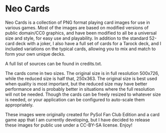# Neo Cards
Neo Cards is a collection of PNG format playing card images for use in various games.  Most of the images are based on modified versions of public domain/CC0 graphics, and have been modified to all be a universal size and style, for easy use and playability.  In addition to the standard 52-card deck with a joker, I also have a full set of cards for a Tarock deck, and I included variations on the typical cards, allowing you to mix and match to form your own unique decks.

A full list of sources can be found in credits.txt.

The cards come in two sizes.  The original size is in full resolution 500x726, while the reduced size is half that, 250x363.  The original size is best used when quality is most important, but the reduced size may have better performance and is probably better in situations where the full resolution will not be needed.  Though the cards can be freely resized to whatever size is needed, or your application can be configured to auto-scale them appropriately.

These images were originally created for PySol Fan Club Edition and a card game app that I am currently developing, but I have decided to release these images for public use under a CC-BY-SA license.  Enjoy!